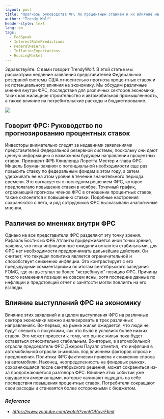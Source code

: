 ```yaml
---
layout: post
title: "Прогнозы руководства ФРС по процентным ставкам и их влияние на экономику"
author: "Trendy Wolf"
header-style: text
lang: en
tags:
  - FedSpeak
  - InterestRatePredictions
  - FederalReserve
  - InflationExpectations
  - HousingMarket
---
```


Здравствуйте. С вами говорит TrendyWolf. В этой статье мы рассмотрим недавние заявления представителей Федеральной резервной системы США относительно прогноза процентных ставок и их потенциального влияния на экономику. Мы обсудим различные мнения внутри ФРС, последствия для различных секторов экономики, таких как жилищное строительство и автомобильная промышленность, а также влияние на потребительские расходы и бюджетирование.

<img
    src="https://i.ytimg.com/vi/nVOVuvrFbmI/hqdefault.jpg"
/>


## Говорит ФРС: Руководство по прогнозированию процентных ставок
Инвесторы внимательно следят за недавними заявлениями представителей Федеральной резервной системы, поскольку они дают ценную информацию о возможном будущем направлении процентных ставок. Президент ФРБ Кливленда Лоретта Местер и глава ФРС Мишель Боуман заявили о потенциальной необходимости еще раз повысить ставку по федеральным фондам в этом году, а затем удерживать ее на этом уровне в течение значительного периода времени. Это согласуется с последним решением ФРС, которое предполагало повышение ставки в ноябре. Точечный график, отражающий прогнозы членов ФРС в отношении процентных ставок, также склоняется к повышению ставки. Подобные настроения сохраняются с лета, и ряд сотрудников ФРС высказывали аналогичные мнения.

## Различия во мнениях внутри ФРС
Однако не все представители ФРС разделяют эту точку зрения. Рафаэль Бостик из ФРБ Атланты придерживается иной точки зрения, заявляя, что пока инфляционные ожидания остаются стабильными, для ФРС нет необходимости предпринимать дальнейшие действия. Он считает, что текущая политика является ограничительной и способствует снижению инфляции. Это контрастирует с его предыдущими комментариями по итогам сентябрьского заседания FOMC, где он выступал за более "ястребиную" позицию ФРС. Причины такого изменения позиции не совсем ясны, хотя последние данные по инфляции и предстоящий отчет о занятости могли повлиять на его взгляды.

## Влияние выступлений ФРС на экономику
Влияние этих заявлений и в целом выступления ФРС на различные сектора экономики можно анализировать в трех различных направлениях. Во-первых, на рынке жилья ожидается, что люди не будут спешить с покупками, как это было в условиях более низких ставок. Это может привести к тому, что рынок жилья пока будет оставаться относительно стабильным. Во-вторых, в автомобильной отрасли председатель ФРС Джером Пауэлл отметил, что инфляция в автомобильной отрасли снизилась под влиянием факторов спроса и предложения. Политика ФРС фактически привела к снижению спроса на автомобили. Наконец, неопределенность на фондовых рынках, сохраняющаяся после сентябрьского решения, может сохраниться из-за продолжающегося разговора ФРС. Влияние этих событий уже ощущается американцами, которые начинают ощущать на себе последствия повышения процентных ставок. Потребители сокращают свои расходы и становятся более осторожными с бюджетом.


### _Reference_
- _https://www.youtube.com/watch?v=nVOVuvrFbmI_

